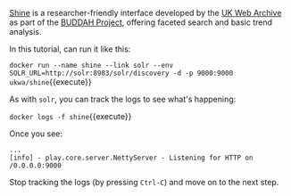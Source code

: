 [Shine](https://github.com/ukwa/shine) is a researcher-friendly interface developed by the [UK Web Archive](https://www.webarchive.org.uk/) as part of the [BUDDAH Project](https://buddah.projects.history.ac.uk/), offering faceted search and basic trend analysis.

In this tutorial, can run it like this:

`docker run --name shine --link solr --env SOLR_URL=http://solr:8983/solr/discovery -d -p 9000:9000 ukwa/shine`{{execute}}

As with `solr`, you can track the logs to see what's happening:

`docker logs -f shine`{{execute}}

Once you see:

```
...
[info] - play.core.server.NettyServer - Listening for HTTP on /0.0.0.0:9000
```

Stop tracking the logs (by pressing `Ctrl-C`) and move on to the next step.




